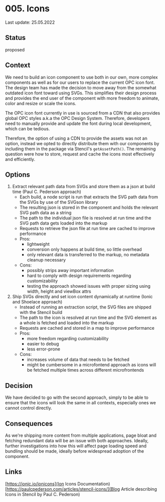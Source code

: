 # 005. Icons

Last update: 25.05.2022
## Status

proposed

## Context

We need to build an icon component to use both in our own, more complex components as well as for our users to replace the current OPC icon font.
The design team has made the decision to move away from the somewhat outdated icon font toward using SVGs. This simplifies their design process and
provides the end user of the component with more freedom to animate, color and resize or scale the icons.

The OPC icon font currently in use is sourced from a CDN that also provides global OPC styles a.k.a the OPC Design System. Therefore, developers need to
manually provide and update the font during local development, which can be tedious. 

Therefore, the option of using a CDN to provide the assets was not an option, instead we opted to directly distribute them with our components by including them
in the package via Stencil's `getAssetPath()`. The remaining question were how to store, request and cache the icons most effectively and efficiently.

## Options

1. Extract relevant path data from SVGs and store them as a json at build time (Paul C. Pederson approach)
    - Each build, a node script is run that extracts the SVG path data from the SVGs by use of the SVGson library
    - The resulting json is stored in the component and holds the relevant SVG path data as a string
    - The path to the individual json file is resolved at run time and the SVG path data gets loaded into the markup
    - Requests to retrieve the json file at run time are cached to improve performance
    - Pros: 
        - lightweight
        - conversion only happens at build time, so little overhead
        - only relevant data is transferred to the markup, no metadata cleanup necessary
    - Cons:
        - possibly strips away important information
        - hard to comply with design requirements regarding customizability
        - testing the approach showed issues with proper sizing using width, height and viewBox attrs
2. Ship SVGs directly and set icon content dynamically at runtime (Ionic and Shoelace approach)
    - Instead of running an extraction script, the SVG files are shipped with the Stencil build
    - The path to the icon is resolved at run time and the SVG element as a whole is fetched and loaded into the markup
    - Requests are cached and stored in a map to improve performance
    - Pros:
        - more freedom regarding customizability
        - easier to debug
        - less error-prone
    - Cons:
        - increases volume of data that needs to be fetched
        - might be cumbersome in a microfontend approach as icons will be fetched multiple times across different microfrontends

## Decision

We have decided to go with the second approach, simply to be able to ensure that the icons will look the same in all contexts, especially ones we cannot control directly.

## Consequences

As we're shipping more content from multiple applications, page bloat and fetching redundant data will be an issue with both approaches.
Ideally, further investigations into how this will affect page loading speed and bundling should be made, ideally before widespread adoption of the component.

## Links

[https://ionic.io/ionicons](Ion Icons Documentation)
[https://paulcpederson.com/articles/stencil-icons/](Blog Article describing Icons in Stencil by Paul C. Pederson)
